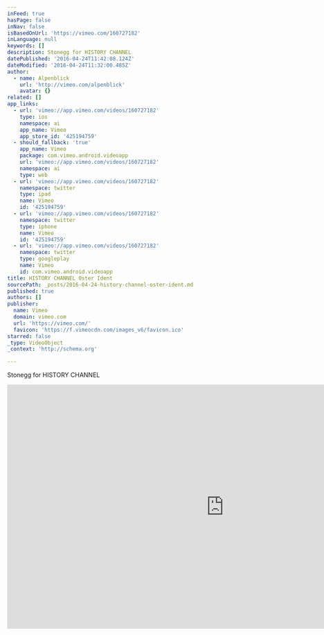 ```yaml
---
inFeed: true
hasPage: false
inNav: false
isBasedOnUrl: 'https://vimeo.com/160727182'
inLanguage: null
keywords: []
description: Stonegg for HISTORY CHANNEL
datePublished: '2016-04-24T11:42:08.124Z'
dateModified: '2016-04-24T11:32:00.485Z'
author:
  - name: Alpenblick
    url: 'http://vimeo.com/alpenblick'
    avatar: {}
related: []
app_links:
  - url: 'vimeo://app.vimeo.com/videos/160727182'
    type: ios
    namespace: ai
    app_name: Vimeo
    app_store_id: '425194759'
  - should_fallback: 'true'
    app_name: Vimeo
    package: com.vimeo.android.videoapp
    url: 'vimeo://app.vimeo.com/videos/160727182'
    namespace: ai
    type: web
  - url: 'vimeo://app.vimeo.com/videos/160727182'
    namespace: twitter
    type: ipad
    name: Vimeo
    id: '425194759'
  - url: 'vimeo://app.vimeo.com/videos/160727182'
    namespace: twitter
    type: iphone
    name: Vimeo
    id: '425194759'
  - url: 'vimeo://app.vimeo.com/videos/160727182'
    namespace: twitter
    type: googleplay
    name: Vimeo
    id: com.vimeo.android.videoapp
title: HISTORY CHANNEL Oster Ident
sourcePath: _posts/2016-04-24-history-channel-oster-ident.md
published: true
authors: []
publisher:
  name: Vimeo
  domain: vimeo.com
  url: 'https://vimeo.com/'
  favicon: 'https://f.vimeocdn.com/images_v6/favicon.ico'
starred: false
_type: VideoObject
_context: 'http://schema.org'

---
```

Stonegg for HISTORY CHANNEL

<iframe src="https://cdn.embedly.com/widgets/media.html?src=https%3A%2F%2Fplayer.vimeo.com%2Fvideo%2F160727182&amp;url=https%3A%2F%2Fvimeo.com%2F160727182&amp;image=http%3A%2F%2Fi.vimeocdn.com%2Fvideo%2F562781883_1280.jpg&amp;key=b7d04c9b404c499eba89ee7072e1c4f7&amp;type=text%2Fhtml&amp;schema=vimeo" width="1000" height="563" scrolling="no" frameborder="0" allowfullscreen="" style=""></iframe>
